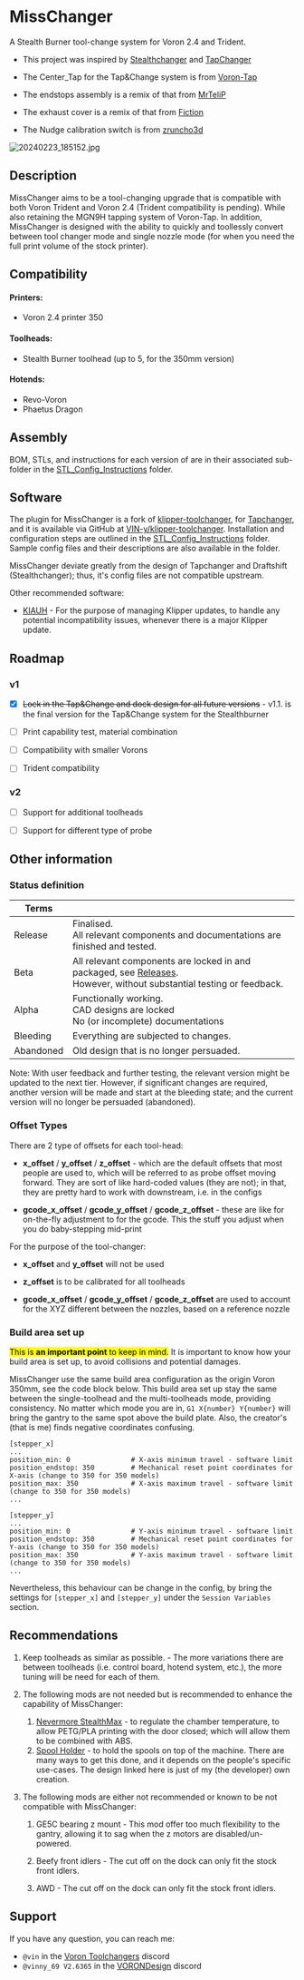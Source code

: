 # MissChanger

A Stealth Burner tool-change system for Voron 2.4 and Trident.

* This project was inspired by [Stealthchanger](https://github.com/Stealthchanger/Toolchanger) and [TapChanger](https://github.com/viesturz/tapchanger/) 
- The Center_Tap for the Tap&Change system is from [Voron-Tap](https://github.com/VoronDesign/Voron-Tap/) 

- The endstops assembly is a remix of that from [MrTeliP](https://www.printables.com/model/325765-voron-24r2-pg7-cable-gland-and-endstop) 

- The exhaust cover is a remix of that from [Fiction](https://github.com/VoronDesign/VoronUsers/tree/main/printer_mods/Fiction/Exhaust_cover) 

- The Nudge calibration switch is from [zruncho3d](https://github.com/zruncho3d/nudge) 

![20240223_185152.jpg](./images/20240921_201730.jpg)

## Description

MissChanger aims to be a tool-changing upgrade that is compatible with both Voron Trident and Voron 2.4 (Trident compatibility is pending). While also retaining the MGN9H tapping system of Voron-Tap. In addition, MissChanger is designed with the ability to quickly and toollessly convert between tool changer mode and single nozzle mode (for when you need the full print volume of the stock printer).

## Compatibility

#### Printers:

- Voron 2.4 printer 350

#### Toolheads:

- Stealth Burner toolhead (up to 5, for the 350mm version)

#### Hotends:

- Revo-Voron
- Phaetus Dragon

## Assembly

BOM, STLs, and instructions for each version of are in their associated sub-folder in the [STL_Config_Instructions](./STL_Config_Instructions) folder.

## Software

The plugin for MissChanger is a fork of [klipper-toolchanger](https://github.com/viesturz/klipper-toolchanger), for [Tapchanger](https://github.com/viesturz/tapchanger), and it is available via GitHub at [VIN-y/klipper-toolchanger](https://github.com/VIN-y/klipper-toolchanger). Installation and configuration steps are outlined in the [STL_Config_Instructions](./STL_Config_Instructions) folder. Sample config files and their descriptions are also available in the folder. 

MissChanger deviate greatly from the design of Tapchanger and Draftshift (Stealthchanger); thus, it's config files are not compatible upstream.

Other recommended software:

- [KIAUH](https://github.com/dw-0/kiauh) - For the purpose of managing Klipper updates, to handle any potential incompatibility issues, whenever there is a major Klipper update.

## Roadmap

### v1

- [x] ~~Lock in the Tap&Change and dock design for all future versions~~ - v1.1. is the final version for the Tap&Change system for the Stealthburner

- [ ] Print capability test, material combination

- [ ] Compatibility with smaller Vorons

- [ ] Trident compatibility

### v2

- [ ] Support for additional toolheads

- [ ] Support for different type of probe

## Other information

### Status definition

| Terms     |                                                                                                                                       |
| --------- | ------------------------------------------------------------------------------------------------------------------------------------- |
| Release   | Finalised.<br>All relevant components and documentations are finished and tested.                                                     |
| Beta      | All relevant components are locked in and packaged, see [Releases](./Releases).<br/>However, without substantial testing or feedback. |
| Alpha     | Functionally working.<br>CAD designs are locked <br>No (or incomplete) documentations                                                 |
| Bleeding  | Everything are subjected to changes.                                                                                                  |
| Abandoned | Old design that is no longer persuaded.                                                                                               |

Note: With user feedback and further testing, the relevant version might be updated to the next tier. However, if significant changes are required, another version will be made and start at the bleeding state; and the current version will no longer be persuaded (abandoned).

### Offset Types

There are 2 type of offsets for each tool-head:

- **x_offset** / **y_offset** / **z_offset** - which are the default offsets that most people are used to, which will be referred to as probe offset moving forward. They are sort of like hard-coded values (they are not); in that, they are pretty hard to work with downstream, i.e. in the configs

- **gcode_x_offset** / **gcode_y_offset** / **gcode_z_offset** - these are like for on-the-fly adjustment to for the gcode. This the stuff you adjust when you do baby-stepping mid-print

For the purpose of the tool-changer:

- **x_offset** and **y_offset** will not be used

- **z_offset** is to be calibrated for all toolheads

- **gcode_x_offset** / **gcode_y_offset** / **gcode_z_offset** are used to account for the XYZ different between the nozzles, based on a reference nozzle

### Build area set up

<mark>This is **an important point** to keep in mind.</mark> It is important to know how your build area is set up, to avoid collisions and potential damages.

MissChanger use the same build area configuration as the origin Voron 350mm, see the code block below. This build area set up stay the same between the single-toolhead  and the multi-toolheads mode, providing consistency. No matter which mode you are in, `G1 X{number} Y{number}`  will bring the gantry to the same spot above the build plate. Also, the creator's (that is me) finds negative coordinates confusing.

```
[stepper_x]
...
position_min: 0               # X-axis minimum travel - software limit
position_endstop: 350         # Mechanical reset point coordinates for X-axis (change to 350 for 350 models)
position_max: 350             # X-axis maximum travel - software limit (change to 350 for 350 models)
...

[stepper_y]
...
position_min: 0               # Y-axis minimum travel - software limit
position_endstop: 350         # Mechanical reset point coordinates for Y-axis (change to 350 for 350 models)
position_max: 350             # Y-axis maximum travel - software limit (change to 350 for 350 models)
...
```

Nevertheless, this behaviour can be change in the config, by bring the settings for `[stepper_x]` and `[stepper_y]` under the `Session Variables` section.

## Recommendations

1. Keep toolheads as similar as possible. - The more variations there are between toolheads (i.e. control board, hotend system, etc.), the more tuning will be need for each of them.

2. The following mods are not needed but is recommended to enhance the capability of MissChanger:
   
   1. [Nevermore StealthMax](https://github.com/nevermore3d/StealthMax) - to regulate the chamber temperature, to allow PETG/PLA printing with the door closed; which will allow them to be combined with ABS.
   2. [Spool Holder](https://www.printables.com/model/872144-spool-holder-for-2020-aluminium-extrusion) - to hold the spools on top of the machine. There are many ways to get this done, and it depends on the people's specific use-cases. The design linked here is just of my (the developer) own creation.

3. The following mods are either not recommended or known to be not compatible with MissChanger:
   
   1. GE5C bearing z mount - This mod offer too much flexibility to the gantry, allowing it to sag when the z motors are disabled/un-powered.
   
   2. Beefy front idlers - The cut off on the dock can only fit the stock front idlers.
   
   3. AWD - The cut off on the dock can only fit the stock front idlers.

## Support

If you have any question, you can reach me:

* `@vin` in the [Voron Toolchangers](https://discord.gg/qrb6HXNYxs) discord
* `@vinny_69 V2.6365` in the [VORONDesign](https://discord.gg/voron) discord
